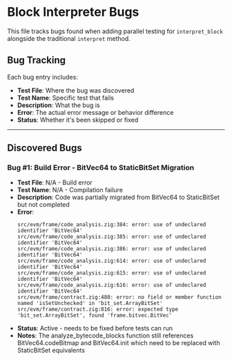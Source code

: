 # Block Interpreter Bugs

This file tracks bugs found when adding parallel testing for `interpret_block` alongside the traditional `interpret` method.

## Bug Tracking

Each bug entry includes:
- **Test File**: Where the bug was discovered
- **Test Name**: Specific test that fails
- **Description**: What the bug is
- **Error**: The actual error message or behavior difference
- **Status**: Whether it's been skipped or fixed

---

## Discovered Bugs

### Bug #1: Build Error - BitVec64 to StaticBitSet Migration
- **Test File**: N/A - Build error
- **Test Name**: N/A - Compilation failure
- **Description**: Code was partially migrated from BitVec64 to StaticBitSet but not completed
- **Error**: 
  ```
  src/evm/frame/code_analysis.zig:384: error: use of undeclared identifier 'BitVec64'
  src/evm/frame/code_analysis.zig:385: error: use of undeclared identifier 'BitVec64'
  src/evm/frame/code_analysis.zig:386: error: use of undeclared identifier 'BitVec64'
  src/evm/frame/code_analysis.zig:614: error: use of undeclared identifier 'BitVec64'
  src/evm/frame/code_analysis.zig:615: error: use of undeclared identifier 'BitVec64'
  src/evm/frame/code_analysis.zig:616: error: use of undeclared identifier 'BitVec64'
  src/evm/frame/contract.zig:480: error: no field or member function named 'isSetUnchecked' in 'bit_set.ArrayBitSet'
  src/evm/frame/contract.zig:816: error: expected type 'bit_set.ArrayBitSet', found 'frame.bitvec.BitVec'
  ```
- **Status**: Active - needs to be fixed before tests can run
- **Notes**: The analyze_bytecode_blocks function still references BitVec64.codeBitmap and BitVec64.init which need to be replaced with StaticBitSet equivalents